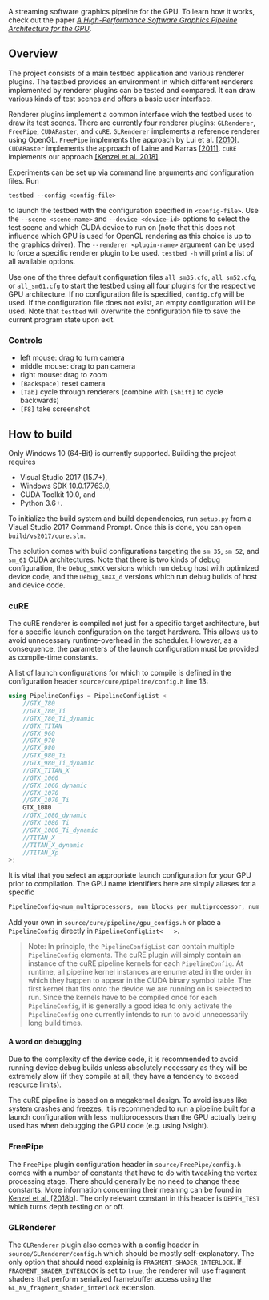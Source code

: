 
A streaming software graphics pipeline for the GPU. To learn how it works, check out the paper [*A High-Performance Software Graphics Pipeline Architecture for the GPU*][1].


## Overview

The project consists of a main testbed application and various renderer plugins. The testbed provides an environment in which different renderers implemented by renderer plugins can be tested and compared. It can draw various kinds of test scenes and offers a basic user interface.

Renderer plugins implement a common interface wich the testbed uses to draw its test scenes. There are currently four renderer plugins: `GLRenderer`, `FreePipe`, `CUDARaster`, and `cuRE`. `GLRenderer` implements a reference renderer using OpenGL. `FreePipe` implements the approach by Lui et al. [[2010]][3]. `CUDARaster` implements the approach of Laine and Karras [[2011]][2]. `cuRE` implements our approach [[Kenzel et al. 2018]][1].

Experiments can be set up via command line arguments and configuration files.
Run
```
testbed --config <config-file>
```
to launch the testbed with the configuration specified in `<config-file>`. Use the `--scene <scene-name>` and `--device <device-id>` options to select the test scene and which CUDA device to run on (note that this does not influence which GPU is used for OpenGL rendering as this choice is up to the graphics driver). The `--renderer <plugin-name>` argument can be used to force a specific renderer plugin to be used. `testbed -h` will print a list of all available options.

Use one of the three default configuration files `all_sm35.cfg`, `all_sm52.cfg`, or `all_sm61.cfg` to start the testbed using all four plugins for the respective GPU architecture. If no configuration file is specified, `config.cfg` will be used. If the configuration file does not exist, an empty configuration will be used. Note that `testbed` will overwrite the configuration file to save the current program state upon exit.

### Controls

  * left mouse:     drag to turn camera
  * middle mouse:   drag to pan camera
  * right mouse:    drag to zoom
  * `[Backspace]`   reset camera
  * `[Tab]`         cycle through renderers (combine with `[Shift]` to cycle backwards)
  * `[F8]`          take screenshot


## How to build

Only Windows 10 (64-Bit) is currently supported. Building the project requires
  * Visual Studio 2017 (15.7+),
  * Windows SDK 10.0.17763.0,
  * CUDA Toolkit 10.0, and
  * Python 3.6+.

To initialize the build system and build dependencies, run `setup.py` from a Visual Studio 2017 Command Prompt. Once this is done, you can open `build/vs2017/cure.sln`.

The solution comes with build configurations targeting the `sm_35`, `sm_52`, and `sm_61` CUDA architectures. Note that there is two kinds of debug configuration, the `Debug_smXX` versions which run debug host with optimized device code, and the `Debug_smXX_d` versions which run debug builds of host and device code.


### cuRE

The cuRE renderer is compiled not just for a specific target architecture, but for a specific launch configuration on the target hardware. This allows us to avoid unnecessary runtime-overhead in the scheduler. However, as a consequence, the parameters of the launch configuration must be provided as compile-time constants.

A list of launch configurations for which to compile is defined in the configuration header `source/cure/pipeline/config.h` line 13:
```cpp
using PipelineConfigs = PipelineConfigList <
	//GTX_780
	//GTX_780_Ti
	//GTX_780_Ti_dynamic
	//GTX_TITAN
	//GTX_960
	//GTX_970
	//GTX_980
	//GTX_980_Ti
	//GTX_980_Ti_dynamic
	//GTX_TITAN_X
	//GTX_1060
	//GTX_1060_dynamic
	//GTX_1070
	//GTX_1070_Ti
	GTX_1080
	//GTX_1080_dynamic
	//GTX_1080_Ti
	//GTX_1080_Ti_dynamic
	//TITAN_X
	//TITAN_X_dynamic
	//TITAN_Xp
>;
```
It is vital that you select an appropriate launch configuration for your GPU prior to compilation. The GPU name identifiers here are simply aliases for a specific
```cpp
PipelineConfig<num_multiprocessors, num_blocks_per_multiprocessor, num_warps_per_block>
```
Add your own in `source/cure/pipeline/gpu_configs.h` or place a `PipelineConfig` directly in `PipelineConfigList<   >`.

> Note: In principle, the `PipelineConfigList` can contain multiple `PipelineConfig` elements. The cuRE plugin will simply contain an instance of the cuRE pipeline kernels for each `PipelineConfig`. At runtime, all pipeline kernel instances are enumerated in the order in which they happen to appear in the CUDA binary symbol table. The first kernel that fits onto the device we are running on is selected to run. Since the kernels have to be compiled once for each `PipelineConfig`, it is generally a good idea to only activate the `PipelineConfig` one currently intends to run to avoid unnecessarily long build times.


#### A word on debugging

Due to the complexity of the device code, it is recommended to avoid running device debug builds unless absolutely necessary as they will be extremely slow (if they compile at all; they have a tendency to exceed resource limits).

The cuRE pipeline is based on a megakernel design. To avoid issues like system crashes and freezes, it is recommended to run a pipeline built for a launch configuration with less multiprocessors than the GPU actually being used has when debugging the GPU code (e.g. using Nsight).


### FreePipe

The `FreePipe` plugin configuration header in `source/FreePipe/config.h` comes with a number of constants that have to do with tweaking the vertex processing stage. There should generally be no need to change these constants. More information concerning their meaning can be found in [Kenzel et al. [2018b]][4]. The only relevant constant in this header is `DEPTH_TEST` which turns depth testing on or off.


### GLRenderer

The `GLRenderer` plugin also comes with a config header in `source/GLRenderer/config.h` which should be mostly self-explanatory. The only option that should need explainig is `FRAGMENT_SHADER_INTERLOCK`. If `FRAGMENT_SHADER_INTERLOCK` is set to `true`, the renderer will use fragment shaders that perform serialized framebuffer access using the `GL_NV_fragment_shader_interlock` extension.


[1]: https://www.tugraz.at/institute/icg/research/team-steinberger/research-projects/gpu-rendering-pipelines/cure/
[2]: http://research.nvidia.com/publication/high-performance-software-rasterization-gpus
[3]: https://dl.acm.org/citation.cfm?id=1730817
[4]: https://www.tugraz.at/institute/icg/research/team-steinberger/research-projects/gpu-rendering-pipelines/vertexreuse/
